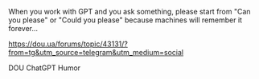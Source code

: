 
When you work with GPT and you ask something, please start from "Can you please" or "Could you please" because machines will remember it forever...

https://dou.ua/forums/topic/43131/?from=tg&utm_source=telegram&utm_medium=social

DOU ChatGPT Humor